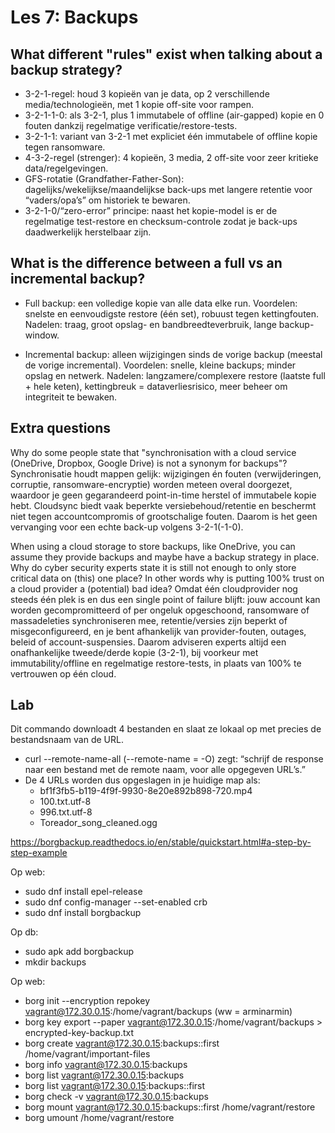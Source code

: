 # Les 7: Backups

## What different "rules" exist when talking about a backup strategy?

- 3-2-1-regel: houd 3 kopieën van je data, op 2 verschillende media/technologieën, met 1 kopie off-site voor rampen.
- 3-2-1-1-0: als 3-2-1, plus 1 immutabele of offline (air-gapped) kopie en 0 fouten dankzij regelmatige verificatie/restore-tests.
- 3-2-1-1: variant van 3-2-1 met expliciet één immutabele of offline kopie tegen ransomware.
- 4-3-2-regel (strenger): 4 kopieën, 3 media, 2 off-site voor zeer kritieke data/regelgevingen.
- GFS-rotatie (Grandfather-Father-Son): dagelijks/wekelijkse/maandelijkse back-ups met langere retentie voor “vaders/opa’s” om historiek te bewaren.
- 3-2-1-0/“zero-error” principe: naast het kopie-model is er de regelmatige test-restore en checksum-controle zodat je back-ups daadwerkelijk herstelbaar zijn.

## What is the difference between a full vs an incremental backup?

- Full backup: een volledige kopie van alle data elke run.
Voordelen: snelste en eenvoudigste restore (één set), robuust tegen kettingfouten.
Nadelen: traag, groot opslag- en bandbreedteverbruik, lange backup-window.

- Incremental backup: alleen wijzigingen sinds de vorige backup (meestal de vorige incremental).
Voordelen: snelle, kleine backups; minder opslag en netwerk.
Nadelen: langzamere/complexere restore (laatste full + hele keten), kettingbreuk = dataverliesrisico, meer beheer om integriteit te bewaken.

## Extra questions

Why do some people state that "synchronisation with a cloud service (OneDrive, Dropbox, Google Drive) is not a synonym for backups"?
Synchronisatie houdt mappen gelijk: wijzigingen én fouten (verwijderingen, corruptie, ransomware-encryptie) worden meteen overal doorgezet, waardoor je geen gegarandeerd point-in-time herstel of immutabele kopie hebt. Cloudsync biedt vaak beperkte versiebehoud/retentie en beschermt niet tegen accountcompromis of grootschalige fouten. Daarom is het geen vervanging voor een echte back-up volgens 3-2-1(-1-0).

When using a cloud storage to store backups, like OneDrive, you can assume they provide backups and maybe have a backup strategy in place. Why do cyber security experts state it is still not enough to only store critical data on (this) one place? In other words why is putting 100% trust on a cloud provider a (potential) bad idea?
Omdat één cloudprovider nog steeds één plek is en dus een single point of failure blijft: jouw account kan worden gecompromitteerd of per ongeluk opgeschoond, ransomware of massadeleties synchroniseren mee, retentie/versies zijn beperkt of misgeconfigureerd, en je bent afhankelijk van provider-fouten, outages, beleid of account-suspensies. Daarom adviseren experts altijd een onafhankelijke tweede/derde kopie (3-2-1), bij voorkeur met immutability/offline en regelmatige restore-tests, in plaats van 100% te vertrouwen op één cloud.

## Lab

Dit commando downloadt 4 bestanden en slaat ze lokaal op met precies de bestandsnaam van de URL.

- curl --remote-name-all (--remote-name = -O) zegt: “schrijf de response naar een bestand met de remote naam, voor alle opgegeven URL’s.”
- De 4 URLs worden dus opgeslagen in je huidige map als:
  - bf1f3fb5-b119-4f9f-9930-8e20e892b898-720.mp4
  - 100.txt.utf-8
  - 996.txt.utf-8
  - Toreador_song_cleaned.ogg

https://borgbackup.readthedocs.io/en/stable/quickstart.html#a-step-by-step-example

Op web:

- sudo dnf install epel-release
- sudo dnf config-manager --set-enabled crb
- sudo dnf install borgbackup

Op db:

- sudo apk add borgbackup
- mkdir backups

Op web:

- borg init --encryption repokey vagrant@172.30.0.15:/home/vagrant/backups (ww = arminarmin)
- borg key export --paper vagrant@172.30.0.15:/home/vagrant/backups > encrypted-key-backup.txt
- borg create vagrant@172.30.0.15:backups::first /home/vagrant/important-files
- borg info vagrant@172.30.0.15:backups
- borg list vagrant@172.30.0.15:backups
- borg list vagrant@172.30.0.15:backups::first
- borg check -v vagrant@172.30.0.15:backups
- borg mount vagrant@172.30.0.15:backups::first /home/vagrant/restore
- borg umount /home/vagrant/restore
